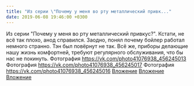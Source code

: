 ```yaml
---
title: "Из серии \"Почему у меня во рту металлический привк..."
date: 2019-06-08 19:46:00 +0300
---
```


Из серии "Почему у меня во рту металлический привкус?". Кстати, не всё так плохо, анод справился. Заодно, понял почему бойлер работал немного странно. Тэн был повёрнут не так. Всё же, приборы делающие нашу жизнь комфортней, требуют регулярного обслуживания, что бы нас не покинуть.
Фотография
<a class="vk-attach" href="https://vk.com/photo41076938_456245013">https://vk.com/photo41076938_456245013</a>
Фотография
<a class="vk-attach" href="https://vk.com/photo41076938_456245017">https://vk.com/photo41076938_456245017</a>
Фотография
<a class="vk-attach" href="https://vk.com/photo41076938_456245016">https://vk.com/photo41076938_456245016</a>
<a class="vk-attach" href="https://vk.com/photo41076938_456245013">Вложение</a>
<a class="vk-attach" href="https://vk.com/photo41076938_456245017">Вложение</a>
<a class="vk-attach" href="https://vk.com/photo41076938_456245016">Вложение</a>
